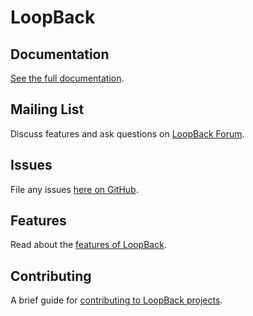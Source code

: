 # LoopBack

## Documentation

[See the full documentation](http://docs.strongloop.com/loopback).

## Mailing List

Discuss features and ask questions on [LoopBack Forum](https://groups.google.com/forum/#!forum/loopbackjs).

## Issues

File any issues [here on GitHub](https://github.com/strongloop/loopback/issues).

## Features

Read about the [features of LoopBack](https://github.com/strongloop/loopback/wiki/Features).

## Contributing

A brief guide for [contributing to LoopBack projects](https://github.com/strongloop/loopback/wiki/How-To-Contribute).
